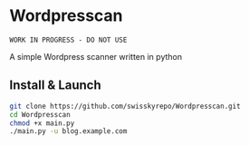 # Wordpresscan
```
WORK IN PROGRESS - DO NOT USE
```
A simple Wordpress scanner written in python

## Install & Launch
```bash
git clone https://github.com/swisskyrepo/Wordpresscan.git
cd Wordpresscan
chmod +x main.py
./main.py -u blog.example.com
```